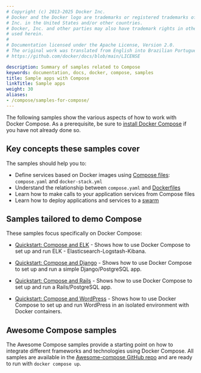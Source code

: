 ```yaml
---
# Copyright (c) 2013-2025 Docker Inc.
# Docker and the Docker logo are trademarks or registered trademarks of Docker,
# Inc. in the United States and/or other countries.
# Docker, Inc. and other parties may also have trademark rights in other terms
# used herein.
#
# Documentation licensed under the Apache License, Version 2.0.
# The original work was translated from English into Brazilian Portuguese.
# https://github.com/docker/docs/blob/main/LICENSE

description: Summary of samples related to Compose
keywords: documentation, docs, docker, compose, samples
title: Sample apps with Compose
linkTitle: Sample apps
weight: 30
aliases:
- /compose/samples-for-compose/
---
```

The following samples show the various aspects of how to work with Docker
Compose. As a prerequisite, be sure to [install Docker Compose](/manuals/compose/install/_index.md)
if you have not already done so.

## Key concepts these samples cover

The samples should help you to:

- Define services based on Docker images using
  [Compose files](/reference/compose-file/_index.md): `compose.yaml` and
  `docker-stack.yml`
- Understand the relationship between `compose.yaml` and
  [Dockerfiles](/reference/dockerfile/)
- Learn how to make calls to your application services from Compose files
- Learn how to deploy applications and services to a [swarm](/manuals/engine/swarm/_index.md)

## Samples tailored to demo Compose

These samples focus specifically on Docker Compose:

- [Quickstart: Compose and ELK](https://github.com/docker/awesome-compose/tree/master/elasticsearch-logstash-kibana/README.md) - Shows
  how to use Docker Compose to set up and run ELK - Elasticsearch-Logstash-Kibana.

- [Quickstart: Compose and Django](https://github.com/docker/awesome-compose/tree/master/official-documentation-samples/django/README.md) - Shows
  how to use Docker Compose to set up and run a simple Django/PostgreSQL app.

- [Quickstart: Compose and Rails](https://github.com/docker/awesome-compose/tree/master/official-documentation-samples/rails/README.md) - Shows
  how to use Docker Compose to set up and run a Rails/PostgreSQL app.

- [Quickstart: Compose and WordPress](https://github.com/docker/awesome-compose/tree/master/official-documentation-samples/wordpress/README.md) - Shows
  how to use Docker Compose to set up and run WordPress in an isolated
  environment with Docker containers.

## Awesome Compose samples

The Awesome Compose samples provide a starting point on how to integrate different frameworks and technologies using Docker Compose. All samples are available in the [Awesome-compose GitHub repo](https://github.com/docker/awesome-compose) and are ready to run with `docker compose up`.

